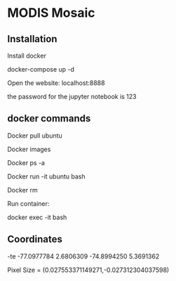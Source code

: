 # MODIS Mosaic

## Installation

Install docker

docker-compose up -d

Open the website: localhost:8888

the password for the jupyter notebook is 123

## docker commands 

Docker pull ubuntu

Docker images

Docker ps -a

Docker run -it ubuntu bash

Docker rm <container id>

Run container:

docker exec -it <container id> bash

## Coordinates

-te -77.0977784 2.6806309 -74.8994250 5.3691362  

Pixel Size = (0.027553371149271,-0.027312304037598)
